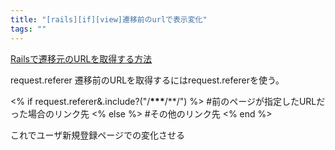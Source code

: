 ```yaml
---
title: "[rails][if][view]遷移前のurlで表示変化"
tags: ""
---
```


[Railsで遷移元のURLを取得する方法](https://qiita.com/taka_571/items/9b1c82d8fcc602df8a1a)

request.referer
遷移前のURLを取得するにはrequest.refererを使う。

&lt;% if request.referer&.include?("/**\*\*\***/\*\*/") %>
  \#前のページが指定したURLだった場合のリンク先
&lt;% else %>
  \#その他のリンク先
&lt;% end %>

これでユーザ新規登録ページでの変化させる
